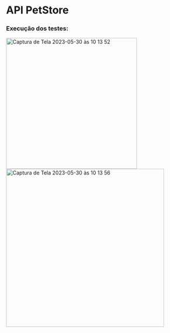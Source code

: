 # API PetStore
### Execução dos testes:
<img width="358" alt="Captura de Tela 2023-05-30 às 10 13 52" src="https://github.com/andremoreira1/PetStore_API/assets/35782520/ed53cdcf-0652-4aea-92be-c8963228ba69">
<img width="432" alt="Captura de Tela 2023-05-30 às 10 13 56" src="https://github.com/andremoreira1/PetStore_API/assets/35782520/5281bb90-b6e6-4475-aa1e-f4581ca4d68c">

